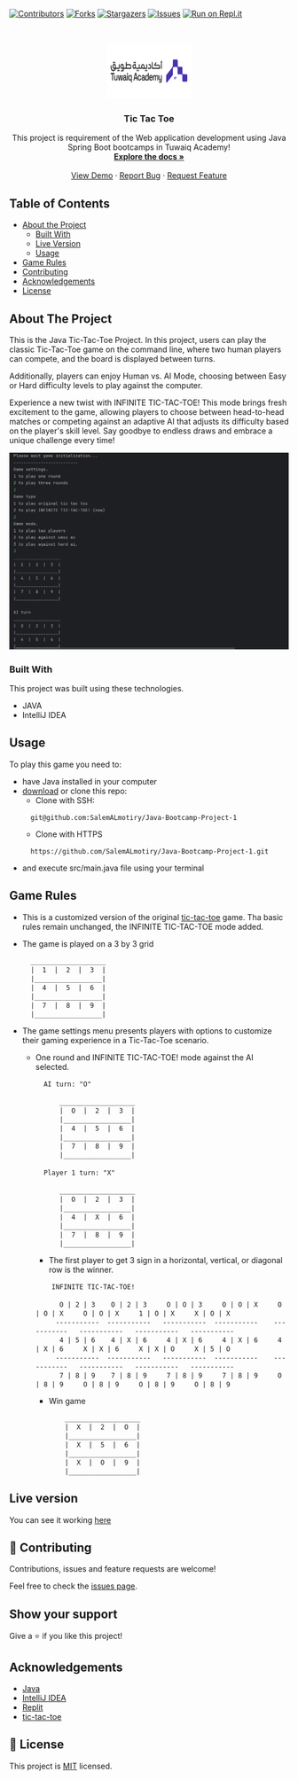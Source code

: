 <!--
*** Thanks for checking out this README Template. If you have a suggestion that would
*** make this better, please fork the repo and create a pull request or simply open
*** an issue with the tag "enhancement".
*** Thanks again! Now go create something AMAZING! :D
-->

<!-- PROJECT SHIELDS -->
<!--
*** I'm using markdown "reference style" links for readability.
*** Reference links are enclosed in brackets [ ] instead of parentheses ( ).
*** See the bottom of this document for the declaration of the reference variables
*** for contributors-url, forks-url, etc. This is an optional, concise syntax you may use.
*** https://www.markdownguide.org/basic-syntax/#reference-style-links
-->
[![Contributors][contributors-shield]][contributors-url]
[![Forks][forks-shield]][forks-url]
[![Stargazers][stars-shield]][stars-url]
[![Issues][issues-shield]][issues-url]
[![Run on Repl.it](https://repl.it/badge/github/rammazzoti2000/tic-toc-toe)](https://repl.it/@AlexandruBangau/tic-toc-toe)

<!-- PROJECT LOGO -->
<br />
<p align="center">
  <a href="">
<img src="images/tuwaiq.png" alt="logo" width="152" height="100">
  </a>
 
<h3 align="center">Tic Tac Toe</h3>

  <p align="center">
    This project is requirement of the Web application development using Java Spring Boot bootcamps in Tuwaiq Academy!
    <br />
    <a href="https://github.com/salemALmotiry/Java-Bootcamp-Project-1"><strong>Explore the docs »</strong></a>
    <br />
    <br />
    <a href="https://replit.com/@salmotiry/Java-Bootcamp-Project-1">View Demo</a>
    ·
    <a href="https://github.com/salemALmotiry/Java-Bootcamp-Project-1/issues">Report Bug</a>
    ·
    <a href="https://github.com/salemALmotiry/Java-Bootcamp-Project-1/issues">Request Feature</a>
  </p>


<!-- TABLE OF CONTENTS -->
## Table of Contents

* [About the Project](#about-the-project)
    * [Built With](#built-with)
    * [Live Version](#live-version)
    * [Usage](#usage)
* [Game Rules](#game-rules)
* [Contributing](#contributing)
* [Acknowledgements](#acknowledgements)
* [License](#license)

<!-- ABOUT THE PROJECT -->
## About The Project

This is the Java Tic-Tac-Toe Project. In this project, users can play the classic Tic-Tac-Toe game on the command line, where two human players can compete, and the board is displayed between turns.

Additionally, players can enjoy Human vs. AI Mode, choosing between Easy or Hard difficulty levels to play against the computer.

Experience a new twist with INFINITE TIC-TAC-TOE! This mode brings fresh excitement to the game, allowing players to choose between head-to-head matches or competing against an adaptive AI that adjusts its difficulty based on the player's skill level. Say goodbye to endless draws and embrace a unique challenge every time!

[![Product Name Screen Shot][product-screenshot]](https://replit.com/@salmotiry/Java-Bootcamp-Project-1)


### Built With
This project was built using these technologies.
* JAVA
* IntelliJ IDEA


<!-- ABOUT THE PROJECT -->
## Usage

To play this game you need to:
* have Java installed in your computer
* [download](https://github.com/SalemAlmotiry/Java-Bootcamp-Project-1/archive/master.zip) or clone this repo:
    - Clone with SSH:
  ```
    git@github.com:SalemALmotiry/Java-Bootcamp-Project-1
  ```
    - Clone with HTTPS
  ```
    https://github.com/SalemALmotiry/Java-Bootcamp-Project-1.git
  ```
* and execute src/main.java file using your terminal


## Game Rules

* This is a customized version of the original [tic-tac-toe](https://en.wikipedia.org/wiki/Tic-tac-toe) game. Tha basic rules remain unchanged, the INFINITE TIC-TAC-TOE mode added.

* The game is played on a 3 by 3 grid
  ```
    ___________________
    |  1  |  2  |  3  |
    |_________________|
    |  4  |  5  |  6  |
    |_________________|
    |  7  |  8  |  9  |
    |_________________| 
  ```

* The game settings menu presents players with options to customize their gaming experience in a Tic-Tac-Toe scenario.
  * One round and INFINITE TIC-TAC-TOE! mode against the AI selected.

    ```
      AI turn: "O"

          ___________________
          |  O  |  2  |  3  |
          |_________________|
          |  4  |  5  |  6  |
          |_________________|
          |  7  |  8  |  9  |
          |_________________|

      Player 1 turn: "X"

          ___________________
          |  O  |  2  |  3  |
          |_________________|
          |  4  |  X  |  6  |
          |_________________|
          |  7  |  8  |  9  |
          |_________________|
    ```
      * The first player to get 3 sign in a horizontal, vertical, or diagonal row is the winner.
    ```
        INFINITE TIC-TAC-TOE!

          O | 2 | 3    O | 2 | 3     O | O | 3     O | O | X     O | O | X     O | O | X     1 | O | X     X | O | X 
         -----------  -----------   -----------  -----------    -----------   -----------   -----------   -----------
          4 | 5 | 6    4 | X | 6     4 | X | 6     4 | X | 6     4 | X | 6     X | X | 6     X | X | O     X | 5 | O 
         -----------  -----------   -----------  -----------    -----------   -----------   -----------   -----------
          7 | 8 | 9    7 | 8 | 9     7 | 8 | 9     7 | 8 | 9     O | 8 | 9     O | 8 | 9     O | 8 | 9     O | 8 | 9 
    ```
      * Win game

        ```
            ___________________
            |  X  |  2  |  O  |
            |_________________|
            |  X  |  5  |  6  |
            |_________________|
            |  X  |  O  |  9  |
            |_________________|
        ```

<!-- LIVE VERSION -->
## Live version

You can see it working [here](https://replit.com/@salmotiry/Java-Bootcamp-Project-1)


## :handshake: Contributing

Contributions, issues and feature requests are welcome!

Feel free to check the [issues page](https://github.com/salemALmotiry/Java-Bootcamp-Project-1/issues).

## Show your support

Give a :star: if you like this project!


<!-- ACKNOWLEDGEMENTS -->
## Acknowledgements
* [Java](https://www.java.com/en/)
* [IntelliJ IDEA](https://www.jetbrains.com/idea)
* [Replit](https://replit.com/)
* [tic-tac-toe](https://en.wikipedia.org/wiki/Tic-tac-toe)

<!-- MARKDOWN LINKS & IMAGES -->
<!-- https://www.markdownguide.org/basic-syntax/#reference-style-links -->
[contributors-shield]: https://img.shields.io/github/contributors/salemALmotiry/Java-Bootcamp-Project-1.svg?style=flat-square
[contributors-url]:https://github.com/salemALmotiry/Java-Bootcamp-Project-1/graphs/contributors
[forks-shield]: https://img.shields.io/github/forks/salemALmotiry/Java-Bootcamp-Project-1.svg?style=flat-square
[forks-url]: https://github.com/salemALmotiry/Java-Bootcamp-Project-1/network/members
[stars-shield]: https://img.shields.io/github/stars/salemALmotiry/Java-Bootcamp-Project-1.svg?style=flat-square
[stars-url]: https://github.com/salemALmotiry/Java-Bootcamp-Project-1/stargazers
[issues-shield]: https://img.shields.io/github/issues/salemALmotiry/Java-Bootcamp-Project-1.svg?style=flat-square
[issues-url]: https://github.com/salemALmotiry/Java-Bootcamp-Project-1/graphs/contributors
[product-screenshot]: images/tic-tac-toe.png

## 📝 License

This project is [MIT](https://opensource.org/licenses/MIT) licensed.
